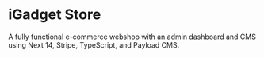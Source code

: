 # iGadget Store

A fully functional e-commerce webshop with an admin dashboard and CMS using Next 14, Stripe, TypeScript, and Payload CMS.
